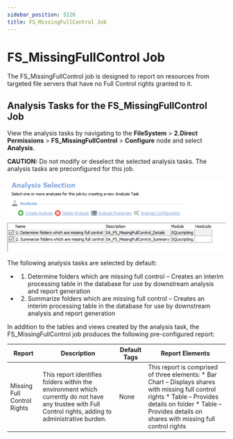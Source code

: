 ```yaml
---
sidebar_position: 5226
title: FS_MissingFullControl Job
---
```


# FS\_MissingFullControl Job

The FS\_MissingFullControl job is designed to report on resources from targeted file servers that have no Full Control rights granted to it.

## Analysis Tasks for the FS\_MissingFullControl Job

View the analysis tasks by navigating to the **FileSystem** > **2.Direct Permissions** > **FS\_MissingFullControl** > **Configure** node and select **Analysis**.

**CAUTION:** Do not modify or deselect the selected analysis tasks. The analysis tasks are preconfigured for this job.

![Analysis Tasks for the FS_MissingFullControl Job](../../../../../../../static/images/AccessAnalyzer_12.0/Content/Resources/Images/EnterpriseAuditor/Solutions/FileSystem/DirectPermissions/MissingFullControlAnalysis.png "Analysis Tasks for the FS_MissingFullControl Job")

The following analysis tasks are selected by default:

* 1. Determine folders which are missing full control – Creates an interim processing table in the database for use by downstream analysis and report generation
* 2. Summarize folders which are missing full control – Creates an interim processing table in the database for use by downstream analysis and report generation

In addition to the tables and views created by the analysis task, the FS\_MissingFullControl job produces the following pre-configured report:

| Report | Description | Default Tags | Report Elements |
| --- | --- | --- | --- |
| Missing Full Control Rights | This report identifies folders within the environment which currently do not have any trustee with Full Control rights, adding to administrative burden. | None | This report is comprised of three elements:   * Bar Chart – Displays shares with missing full control rights * Table – Provides details on folder * Table – Provides details on shares with missing full control rights |